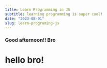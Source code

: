 ```yaml
---
title: Learn Programming in JS
subtitle: learning programming is super cool!
date: "2023-08-01"
slug: learn-programing-js
---
```


### Good afternoon!! Bro

# hello bro!
